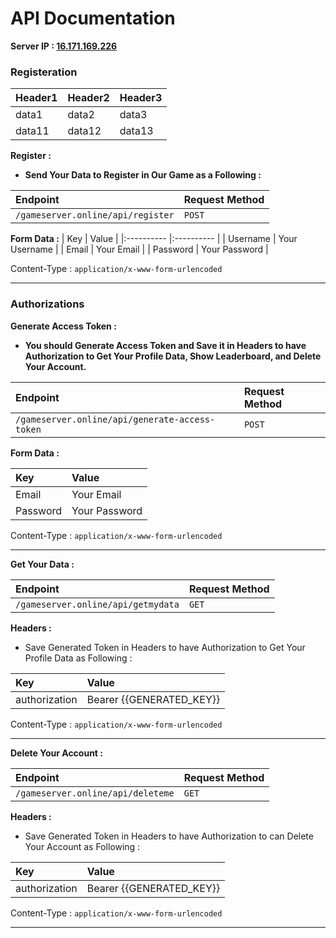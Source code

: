 
# API Documentation

**Server IP : [16.171.169.226](http://16.171.169.226)**

### Registeration

<table>
   <thead>
      <tr>
         <th>Header1                         </th>
         <th>Header2</th>
         <th>Header3</th>
      </tr>
   </thead>
   <tbody>
      <tr>
         <td>data1</td>
         <td>data2</td>
         <td>data3</td>
      </tr>
      <tr>
         <td>data11</td>
         <td>data12</td>
         <td>data13</td>
      </tr>
   </tbody>
</table>

**Register :**
  * **Send Your Data to Register in Our Game as a Following :**
 
| Endpoint                                   | Request Method |
|:------------------------------------------ |:-------------- |
| `/gameserver.online/api/register`          | `POST`         |

**Form Data :**
| Key   | Value   |
|:---------- |:---------- |
| Username | Your Username |
| Email | Your Email |
| Password | Your Password |

Content-Type : `application/x-www-form-urlencoded`

---

### Authorizations

**Generate Access Token :**
  * **You should Generate Access Token and Save it in Headers to have Authorization to Get Your Profile Data, Show Leaderboard, and Delete Your Account.**

| Endpoint   | Request Method   |
|:---------- |:---------- |
| `/gameserver.online/api/generate-access-token` | `POST` |

**Form Data :**

| Key   | Value   |
|:---------- |:---------- |
| Email | Your Email |
| Password | Your Password |

Content-Type : `application/x-www-form-urlencoded`

---

**Get Your Data :**

| Endpoint   | Request Method   |
|:---------- |:---------- |
| `/gameserver.online/api/getmydata` | `GET` |

**Headers :**
  * Save Generated Token in Headers to have Authorization to Get Your Profile Data as Following :

| Key   | Value   |
|:---------- |:---------- |
| authorization | Bearer {{GENERATED_KEY}} |

Content-Type : `application/x-www-form-urlencoded`

---

**Delete Your Account :**

| Endpoint   | Request Method   |
|:---------- |:---------- |
| `/gameserver.online/api/deleteme` | `GET` |

**Headers :**
  * Save Generated Token in Headers to have Authorization to can Delete Your Account as Following :

| Key   | Value   |
|:---------- |:---------- |
| authorization | Bearer {{GENERATED_KEY}} |

Content-Type : `application/x-www-form-urlencoded`

---
